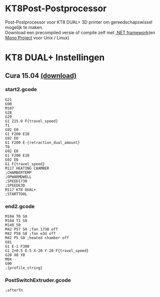 # KT8Post-Postprocessor
Post-Postprocessor voor KT8 DUAL+ 3D printer om gereedschapswissel mogelijk te maken.<br>
Download een precompiled versie of compile zelf met [.NET framework](https://www.microsoft.com/net/download)(en [Mono Project](http://www.mono-project.com/download) voor Unix / Linux)

# KT8 DUAL+ Instellingen
## Cura 15.04 [(download)](https://ultimaker.com/en/products/cura-software/list)  
### start2.gcode
```gcode
G21        
G90        
M107       
G28
G29
G1 Z15.0 F{travel_speed}
T1
G92 E0
G1 F200 E10
G92 E0
G1 F200 E-{retraction_dual_amount}
T0
G92 E0
G1 F200 E10
G92 E0
G1 F{travel_speed}
M117 HEATING CHAMBER
;CHAMBERTEMP
;OPWARMDWELL
;SPEED1730
;SPEEDE3D
M117 KT8 DUAL+
;STARTTOOL
```
### end2.gcode
```gcode
M104 T0 S0
M104 T1 S0
M140 S0
M42 P57 S0 ;fan 1730 off
M42 P58 S0 ;fan e3d off
M42 P5 S0 ;heated chamber off
G91
G1 E-1 F300
G1 Z+0.5 E-5 X-20 Y-20 F{travel_speed}
G28 X0 Y0
M84
G90
;{profile_string}
```
### PostSwitchExtruder.gcode
```gcode
;afterTn
```

